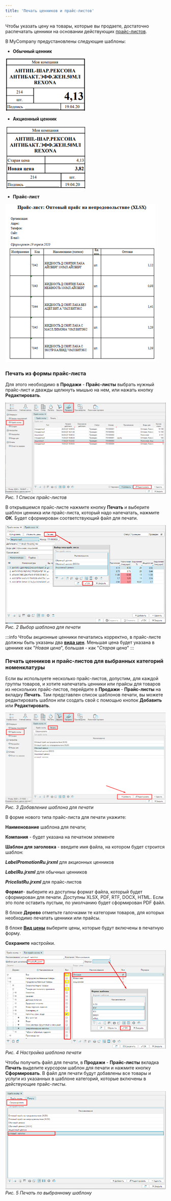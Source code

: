 ```yaml
---
title: 'Печать ценников и прайс-листов'
---
```


Чтобы указать цену на товары, которые вы продаете, достаточно распечатать ценники на основании действующих [прайс-листов](Pricelists.md).

В MyCompany предустановлены следующие шаблоны:

- **Обычный ценник**

![](images/Printing_PT_and_PL_1.png)

  

- **Акционный ценник**

![](images/Printing_PT_and_PL_2.png)

  

- **Прайс-лист**

![](images/Printing_PT_and_PL_3.png)

### Печать из формы прайс-листа

Для этого необходимо в **Продажи** - **Прайс-листы** выбрать нужный прайс-лист и дважды щелкнуть мышью на нем, или нажать кнопку **Редактировать**.

![](images/Printing_PT_and_PL_4.png)
*Рис. 1 Список прайс-листов*

  

В открывшемся прайс-листе нажмите кнопку **Печать** и выберите шаблон ценника или прайс-листа, который надо напечатать, нажмите **ОК**. Будет сформирован соответствующий файл для печати.

![](images/Printing_PT_and_PL_5.png)
*Рис. 2 Выбор шаблона для печати*

  
:::info
Чтобы акционные ценники печатались корректно, в прайс-листе должны быть указаны два  [**вида цен**](Price_type_settings.md). Меньшая цена будет указана в ценнике как "*Новая цена*", большая - как "*Старая цена*"
:::
### Печать ценников и прайс-листов для выбранных категорий номенклатуры

Если вы используете несколько прайс-листов, допустим, для каждой группы товаров, и хотите напечатать ценники или прайсы для товаров из нескольких прайс-листов, перейдите в **Продажи** - **Прайс-листы** на вкладку **Печать**. Там представлен список шаблонов печати, вы можете редактировать шаблон или создать свой с помощью кнопок **Добавить** или **Редактировать**.

![](images/Printing_PT_and_PL_6.png)
*Рис. 3 Добавление шаблона для печати*

  

В форме нового типа прайс-листа для печати укажите:

**Наименование** шаблона для печати;

**Компания** - будет указана на печатном элементе

**Шаблон для заголовка** - введите имя файла, на котором будет строится шаблон:

***LabelPromotionRu.jrxml*** для акционных ценников

***LabelRu.jrxml*** для обычных ценников

***PricelistRu.jrxml*** для прайс-листов

**Формат**- выберите из доступны формат файла, который будет сформирован для печати. Доступны XLSX, PDF, RTF, DOCX, HTML. Если это поле оставить пустым, по умолчанию будет сформирован PDF файл.

В блоке **Дерево** отметьте галочками те категории товаров, для которых необходимо печатать ценники или прайсы.

В блоке [**Вид цены**](Price_type_settings.md) выберите цены, которые будут включены в печатную форму.

**Сохраните** настройки.

![](images/Printing_PT_and_PL_7.png)
*Рис. 4 Настройка шаблона печати*

  

Чтобы получить файл для печати, в **Продажи** - **Прайс-листы** вкладка **Печать** выделите курсором шаблон для печати и нажмите кнопку **Сформировать**. В файл для печати будут добавлены все товары и услуги из указанных в шаблоне категорий, которые включены в действующие прайс-листы.

![](images/Printing_PT_and_PL_8.png)
*Рис. 5 Печать по выбранному шаблону*

  

  

  


